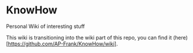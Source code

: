 # KnowHow
Personal Wiki of interesting stuff

This wiki is transitioning into the wiki part of this repo, you can find it (here)[https://github.com/AP-Frank/KnowHow/wiki].

